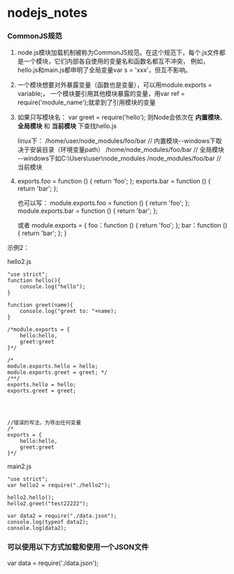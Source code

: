 # nodejs_notes

### CommonJS规范
   1. node.js模块加载机制被称为CommonJS规范。在这个规范下，每个.js文件都是一个模块，它们内部各自使用的变量名和函数名都互不冲突，
    例如，hello.js和main.js都申明了全局变量var s = 'xxx'，但互不影响。

   2. 一个模块想要对外暴露变量（函数也是变量），可以用module.exports = variable;，
   一个模块要引用其他模块暴露的变量，用var ref = require('module_name');就拿到了引用模块的变量

   3. 如果只写模块名：
      var greet = require('hello');
      则Node会依次在 __内置模块__、 __全局模块__ 和 __当前模块__ 下查找hello.js
	  
	     linux下：
		/home/user/node_modules/foo/bar   // 内置模块--windows下取决于安装目录（环境变量path）
		/home/node_modules/foo/bar        // 全局模块 --windows下如C:\Users\user\node_modules
		/node_modules/foo/bar             // 当前模块
	  

   4. exports.foo = function () { return 'foo'; };
      exports.bar = function () { return 'bar'; };

      也可以写：
      module.exports.foo = function () { return 'foo'; };
      module.exports.bar = function () { return 'bar'; };

      或者
      module.exports = {
       foo：function () { return 'foo'; };
       bar：function () { return 'bar'; };
       }


示例2：

hello2.js

```
"use strict";
function hello(){
    console.log("hello");
}

function greet(name){
    console.log("greet to: "+name);
}

/*module.exports = {
    hello:hello,
    greet:greet
}*/

/*
module.exports.hello = hello;
module.exports.greet = greet; */
/**/
exports.hello = hello;
exports.greet = greet;
 



//错误的写法，为导出任何变量
/*
exports = {
	hello:hello,
    greet:greet
}*/

```

main2.js

```
"use strict";
var hello2 = require("./hello2");

hello2.hello();
hello2.greet("test22222");

var data2 = require("./data.json");
console.log(typeof data2);
console.log(data2);
```


### 可以使用以下方式加载和使用一个JSON文件

var data = require('./data.json');

